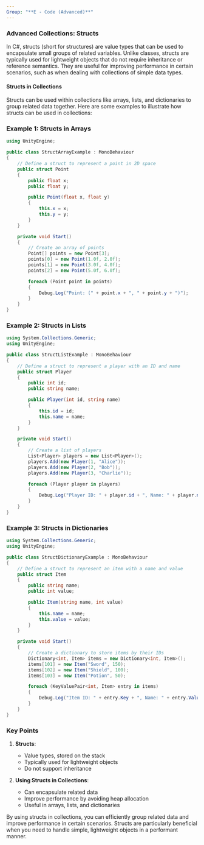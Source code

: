 ```yaml
---
Group: "**E - Code (Advanced)**"
---
```


### Advanced Collections: Structs

In C#, structs (short for structures) are value types that can be used to encapsulate small groups of related variables. Unlike classes, structs are typically used for lightweight objects that do not require inheritance or reference semantics. They are useful for improving performance in certain scenarios, such as when dealing with collections of simple data types.

#### Structs in Collections

Structs can be used within collections like arrays, lists, and dictionaries to group related data together. Here are some examples to illustrate how structs can be used in collections:

### Example 1: Structs in Arrays

```csharp
using UnityEngine;

public class StructArrayExample : MonoBehaviour
{
    // Define a struct to represent a point in 2D space
    public struct Point
    {
        public float x;
        public float y;

        public Point(float x, float y)
        {
            this.x = x;
            this.y = y;
        }
    }

    private void Start()
    {
        // Create an array of points
        Point[] points = new Point[3];
        points[0] = new Point(1.0f, 2.0f);
        points[1] = new Point(3.0f, 4.0f);
        points[2] = new Point(5.0f, 6.0f);

        foreach (Point point in points)
        {
            Debug.Log("Point: (" + point.x + ", " + point.y + ")");
        }
    }
}
```

### Example 2: Structs in Lists

```csharp
using System.Collections.Generic;
using UnityEngine;

public class StructListExample : MonoBehaviour
{
    // Define a struct to represent a player with an ID and name
    public struct Player
    {
        public int id;
        public string name;

        public Player(int id, string name)
        {
            this.id = id;
            this.name = name;
        }
    }

    private void Start()
    {
        // Create a list of players
        List<Player> players = new List<Player>();
        players.Add(new Player(1, "Alice"));
        players.Add(new Player(2, "Bob"));
        players.Add(new Player(3, "Charlie"));

        foreach (Player player in players)
        {
            Debug.Log("Player ID: " + player.id + ", Name: " + player.name);
        }
    }
}
```

### Example 3: Structs in Dictionaries

```csharp
using System.Collections.Generic;
using UnityEngine;

public class StructDictionaryExample : MonoBehaviour
{
    // Define a struct to represent an item with a name and value
    public struct Item
    {
        public string name;
        public int value;

        public Item(string name, int value)
        {
            this.name = name;
            this.value = value;
        }
    }

    private void Start()
    {
        // Create a dictionary to store items by their IDs
        Dictionary<int, Item> items = new Dictionary<int, Item>();
        items[101] = new Item("Sword", 150);
        items[102] = new Item("Shield", 100);
        items[103] = new Item("Potion", 50);

        foreach (KeyValuePair<int, Item> entry in items)
        {
            Debug.Log("Item ID: " + entry.Key + ", Name: " + entry.Value.name + ", Value: " + entry.Value.value);
        }
    }
}
```

### Key Points

1. **Structs**:
   - Value types, stored on the stack
   - Typically used for lightweight objects
   - Do not support inheritance

2. **Using Structs in Collections**:
   - Can encapsulate related data
   - Improve performance by avoiding heap allocation
   - Useful in arrays, lists, and dictionaries

By using structs in collections, you can efficiently group related data and improve performance in certain scenarios. Structs are particularly beneficial when you need to handle simple, lightweight objects in a performant manner.